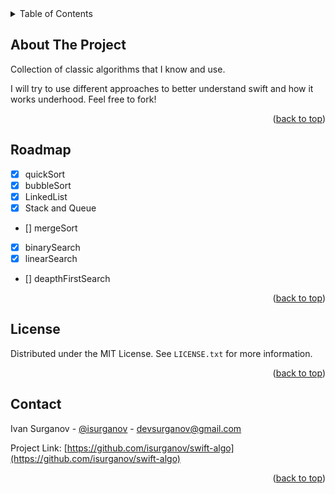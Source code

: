 <div id="top"></div>

<!-- TABLE OF CONTENTS -->
<details>
  <summary>Table of Contents</summary>
  <ol>
    <li>
      <a href="#about-the-project">About The Project</a>
    </li>
    <li><a href="#roadmap">Roadmap</a></li>
    <li><a href="#license">License</a></li>
    <li><a href="#contact">Contact</a></li>
  </ol>
</details>



<!-- ABOUT THE PROJECT -->
## About The Project

Collection of classic algorithms that I know and use.

I will try to use different approaches to better understand swift and how it works underhood. Feel free to fork!


<p align="right">(<a href="#top">back to top</a>)</p>


<!-- ROADMAP -->
## Roadmap

- [x] quickSort
- [x] bubbleSort
- [x] LinkedList
- [x] Stack and Queue
- [] mergeSort
- [x] binarySearch
- [x] linearSearch
- [] deapthFirstSearch

<p align="right">(<a href="#top">back to top</a>)</p>


<!-- LICENSE -->
## License

Distributed under the MIT License. See `LICENSE.txt` for more information.

<p align="right">(<a href="#top">back to top</a>)</p>



<!-- CONTACT -->
## Contact

Ivan Surganov - [@isurganov](https://www.linkedin.com/in/ivansurganov/) - devsurganov@gmail.com

Project Link: [https://github.com/isurganov/swift-algo](https://github.com/isurganov/swift-algo)

<p align="right">(<a href="#top">back to top</a>)</p>



